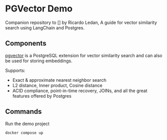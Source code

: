 # PGVector Demo

Companion repository to [] by Ricardo Ledan, A guide for vector similarity search using LangChain and Postgres.

## Components

[pgvector](https://github.com/pgvector/pgvector/tree/master) is a PostgreSQL extension for vector similarity
search and can also be used for storing embeddings. 

Supports:

- Exact & approximate nearest neighbor search
- L2 distance, Inner product, Cosine distance
- ACID compliance, point-in-time recovery, JOINs, and all the great features offered by Postgres

## Commands

Run the demo project

```bash
docker compose up
```



